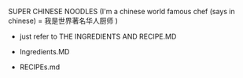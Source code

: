 SUPER CHINESE NOODLES 
(I'm a chinese world famous chef  (says in  chinese) = 我是世界著名华人厨师 )

- just refer to THE INGREDIENTS AND RECIPE.MD

- Ingredients.MD
- RECIPEs.md